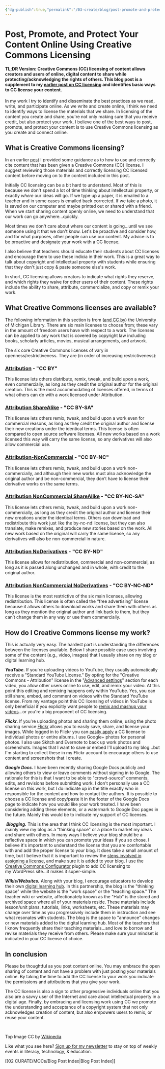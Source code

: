 ```yaml
---
{"dg-publish":true,"permalink":"/03-create/blog/post-promote-and-protect-your-content-online-using-creative-commons-licensing/","title":"Post, Promote, and Protect Your Content Online Using Creative Commons Licensing","tags":["copyright","creative-commons","digital-learning-hub","online-content-construction"]}
---
```


# Post, Promote, and Protect Your Content Online Using Creative Commons Licensing

#### TL;DR Version: Creative Commons (CC) licensing of content allows creators and users of online, digital content to share while protecting/acknowledging the rights of others. This blog post is a supplement to my [earlier post on CC licensing](http://wiobyrne.com/creative-commons-licensing-of-open-educational-content/) and identifies basic ways to CC license your content.

In my work I try to identify and disseminate the best practices as we read, write, and participate online. As we write and create online, I think we need to identify ways to license the materials that we share. In licensing of the content you create and share, you're not only making sure that you receive credit, but also protect your work. I believe one of the best ways to post, promote, and protect your content is to use Creative Commons licensing as you create and connect online.

## What is Creative Commons licensing?

In an earlier [post](http://wiobyrne.com/creative-commons-licensing-of-open-educational-content/) I provided some guidance as to how to use and correctly cite content that has been given a Creative Commons (CC) license. I suggest reviewing those materials and correctly licensing CC licensed content before moving on to the content included in this post.

Initially CC licensing can be a bit hard to understand. Most of this is because we don't spend a lot of time thinking about intellectual property, or exactly _where_ our ideas will go. If we type up a paper, it is emailed to a teacher and in some cases is emailed back corrected. If we take a photo, it is saved on our computer and maybe printed out or shared with a friend. When we start sharing content openly online, we need to understand that our work can go anywhere...quickly.

Most times we don't care about where our content is going...until we see someone using it that we don't know. Let's be proactive and consider how, and for what purposes, other people can use our content. My advice is to be proactive and designate your work with a CC license.

I also believe that teachers should educate their students about CC licenses and encourage them to use these indicia in their work. This is a great way to talk about copyright and intellectual property with students while ensuring that they don't just copy & paste someone else's work.

In short, CC licensing allows creators to indicate what rights they reserve, and which rights they waive for other users of their content. These rights include the ability to share, attribute, commercialize, and copy or remix your work.

## What Creative Commons licenses are available?

The following information in this section is from ([and CC by](http://www.lib.umich.edu/copyright/licensing-your-own-material-under-cc-license)) the University of Michigan Library. There are six main licenses to choose from; these vary in the amount of freedom users have with respect to a work. The licenses can be applied to any work that is covered by copyright law including books, scholarly articles, movies, musical arrangements, and artwork.

The six core Creative Commons licenses of vary in openness/restrictiveness. They are (in order of increasing restrictiveness):

### [Attribution](http://creativecommons.org/licenses/by/3.0/) - "CC BY"

This license lets others distribute, remix, tweak, and build upon a work, even commercially, as long as they credit the original author for the original creation. This is the most accommodating of licenses offered, in terms of what others can do with a work licensed under Attribution.

### [Attribution ShareAlike](http://creativecommons.org/licenses/by-sa/3.0/) - "CC BY-SA"

This license lets others remix, tweak, and build upon a work even for commercial reasons, as long as they credit the original author and license their new creations under the identical terms. This license is often compared to open source software licenses. All new works based on a work licensed this way will carry the same license, so any derivatives will also allow commercial use.

### [Attribution-NonCommercial](http://creativecommons.org/licenses/by-nc/3.0/) - "CC BY-NC"

This license lets others remix, tweak, and build upon a work non-commercially, and although their new works must also acknowledge the original author and be non-commercial, they don’t have to license their derivative works on the same terms.

### [Attribution NonCommercial ShareAlike](http://creativecommons.org/licenses/by-nc-sa/3.0/) - "CC BY-NC-SA"

This license lets others remix, tweak, and build upon a work non-commercially, as long as they credit the original author and license their new creations under the identical terms. Others can download and redistribute this work just like the by-nc-nd license, but they can also translate, make remixes, and produce new stories based on the work. All new work based on the original will carry the same license, so any derivatives will also be non-commercial in nature.

### [Attribution NoDerivatives](http://creativecommons.org/licenses/by-nd/3.0/) - "CC BY-ND"

This license allows for redistribution, commercial and non-commercial, as long as it is passed along unchanged and in whole, with credit to the original author.

### [Attribution NonCommercial NoDerivatives](http://creativecommons.org/licenses/by-nc-nd/3.0/) - "CC BY-NC-ND"

This license is the most restrictive of the six main licenses, allowing redistribution. This license is often called the “free advertising” license because it allows others to download works and share them with others as long as they mention the original author and link back to them, but they can’t change them in any way or use them commercially.

## How do I Creative Commons license my work?

This is actually very easy. The hardest part is understanding the differences between the licenses available. Below I share possible case uses involving some of the content (e.g., video, images) that I usually share on my blog or digital learning hub.

**_YouTube._** If you're uploading videos to YouTube, they usually automatically receive a "Standard YouTube License." By opting for the "Creative Commons - Attribution" license in the "[Advanced settings](http://boingboing.net/2011-06-01/youtube-introduces-c.html)" section for each video, you allow other users online to use, edit, and remix your video. At this point this editing and remixing happens only within YouTube. Yes, you can still share, embed, and comment on videos with the Standard YouTube license. From my vantage point this CC licensing of videos in YouTube is only beneficial if you explicitly want people to [remix and mashup your videos](http://techcrunch.com/2011-06-01/youtube-now-lets-you-license-videos-under-creative-commons-remixers-rejoice/)...or you're a big proponent of CC licensing.

_**Flickr.**_ If you're uploading photos and sharing them online, using the photo sharing service [Flickr](http://www.flickr.com/) allows you to easily save, share, and license your images. While logged in to Flickr you can [easily apply](http://www.wikihow.com/Apply-the-Creative-Commons-License-to-Flickr-Photographs) a CC license to individual photos or entire albums. I use Google+ photos for personal photos. I also use Skitch and Evernote to back up work photos and screenshots. Images that I want to save or embed I'll upload to my blog...but I'm starting to collect these in my Flickr account to encourage others to use content and screenshots that I create.

**_Google Docs._** I have been recently sharing Google Docs publicly and allowing others to view or leave comments without signing in to Google. The rationale for this is that I want to be able to "crowd-source" comments, edits, and revisions before submitting work. I don't personally use a CC license on this work, but I do indicate up in the title exactly who in responsible for the content and how to contact the authors. It is possible to choose a CC license and copy/paste it in the footer of the Google Docs page to indicate how you would like your work treated. I have been considering adding these elements, or a watermark to Google Doc pages in the future. Mainly this would be to indicate my support of CC licenses.

 _**Blogging.**_ This is the area that I think CC licensing is the most important. I mainly view my blog as a "thinking space" or a place to market my ideas and share with others. In many ways I believe your blog should be a reflective space in which you can promote your ideas if you so chose. I believe it's important to understand the license that you are comfortable with and add the proper license to your blog. It does take a small amount of time, but I believe that it is important to review the [steps involved in assigning a license](http://wiki.creativecommons.org/Blog/Publish), and make sure it is added to your blog. I use the [Creative Commons Configurator](http://wordpress.org/plugins/creative-commons-configurator-1/) plugin to add CC licensing to my WordPress site...it makes it super-simple.

**_Wikis/Websites._** Along with your blog, I encourage educators to develop their own [digital learning hub](http://wiobyrne.com/use-google-sites-for-educators-to-build-your-own-digital-learning-hub/). In this partnership, the blog is the "thinking space" while the website is the "work space" or the "teaching space." The teacher wiki or website, affectionately known as the "Hub" is the stored and archived space where all of your materials reside. These materials include lesson/unit plans, tutorials, links, worksheets, etc. These materials may change over time as you progressively include them in instruction and see what resonates with students. The blog is the space to "announce" changes or new materials added to the digital learning hub. Most of the teachers that I know frequently share their teaching materials...and love to borrow and revise materials they receive from others. Please make sure your mindset is indicated in your CC license of choice.

## In conclusion

Please be thoughtful as you post content online. You may embrace the open sharing of content and not have a problem with just posting your materials online. By taking the time to add the CC license to your work you indicate the permissions and attributions that you give your work.

The CC license is also a sign to other progressive individuals online that you also are a savvy user of the Internet and care about intellectual property in a digital age. Finally, by embracing and licensing work using CC we promote the understanding and acceptance of a copyright system that not only acknowledges creation of content, but also empowers users to remix, or reuse your content.

 

Top Image CC by [Wikipedia](http://en.wikipedia.org/wiki/File:CC_guidant_les_contributeurs.jpg)

Like what you see here? [Sign up for my newsletter](http://wiobyrne.com/tldr/) to stay on top of weekly events in literacy, technology, & education.

[[02 CURATE/MOCs/Blog Post Index\|Blog Post Index]]